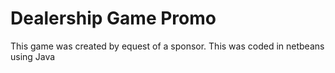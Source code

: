 # Dealership Game Promo
 This game was created by equest of a sponsor. This was coded in netbeans using Java

